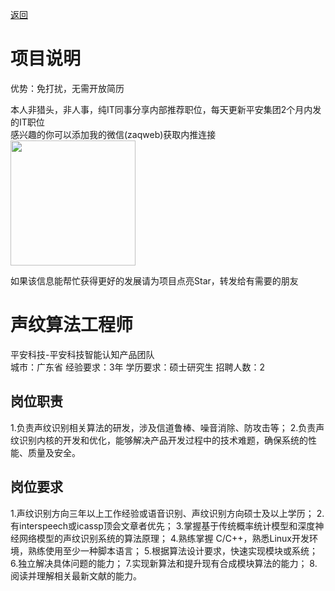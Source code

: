 [返回](../)

# 项目说明

优势：免打扰，无需开放简历

本人非猎头，非人事，纯IT同事分享内部推荐职位，每天更新平安集团2个月内发的IT职位  
感兴趣的你可以添加我的微信(zaqweb)获取内推连接  
<img src="https://github.com/zaqweb/PA-IT-JOBS/blob/master/WechatICode.jpeg"  height="200" width="200">

如果该信息能帮忙获得更好的发展请为项目点亮Star，转发给有需要的朋友

# 声纹算法工程师
平安科技-平安科技智能认知产品团队  
城市：广东省 经验要求：3年 学历要求：硕士研究生  招聘人数：2

## 岗位职责
1.负责声纹识别相关算法的研发，涉及信道鲁棒、噪音消除、防攻击等； 
2.负责声纹识别内核的开发和优化，能够解决产品开发过程中的技术难题，确保系统的性能、质量及安全。

## 岗位要求
1.声纹识别方向三年以上工作经验或语音识别、声纹识别方向硕士及以上学历； 
2.有interspeech或icassp顶会文章者优先； 
3.掌握基于传统概率统计模型和深度神经网络模型的声纹识别系统的算法原理；
4.熟练掌握 C/C++，熟悉Linux开发环境，熟练使用至少一种脚本语言；
5.根据算法设计要求，快速实现模块或系统；
6.独立解决具体问题的能力；
7.实现新算法和提升现有合成模块算法的能力；
8.阅读并理解相关最新文献的能力。





